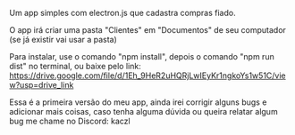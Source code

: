 Um app simples com electron.js que cadastra compras fiado.

O app irá criar uma pasta "Clientes" em "Documentos" de seu computador (se já existir vai usar a pasta)

Para instalar, use o comando "npm install", depois o comando "npm run dist" no terminal, ou baixe pelo link:
https://drive.google.com/file/d/1Eh_9HeR2uHQRjLwIEyKr1ngkoYs1w51C/view?usp=drive_link


Essa é a primeira versão do meu app, ainda irei corrigir alguns bugs e adicionar mais coisas, caso tenha alguma dúvida ou queira relatar algum bug me chame no Discord: kaczl